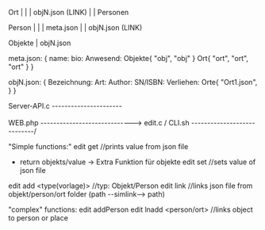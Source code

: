 Ort
| <Ort>
| | objN.json (LINK)
| | Personen

Person
| <Name>
| | meta.json
| | objN.json (LINK)

Objekte
| objN.json



meta.json:
{
    name: <name>
    bio: <kurzbeschreibung>
    Anwesend: <normale Anwesenheitszeiten>
    Objekte{
        "obj",
        "obj"
    }
    Ort{
        "ort",
        "ort",
        "ort"
    }
}

objN.json:
{
    Bezeichnung:
    Art:
    Author:
    SN/ISBN:
    Verliehen:
    Orte{
	    "Ort1.json",
    }
}

Server-API.c ----------------------\
                                    \
WEB.php ----------------------------->        edit.c
                                    /
CLI.sh ----------------------------/

"Simple functions:"
edit get <path> <bezeichner> //prints value from json file
 - return objekts/value -> Extra Funktion für objekte
edit set <path> <bezeichner> <value> //sets value of json file

edit add <path> <bezeichner> <type(vorlage)>  //typ: Objekt/Person
edit link <path> <path> //links json file from objekt/person/ort folder (path --simlink--> path)


"complex" functions:
edit addPerson <Name>
edit lnadd <path> <type> <person/ort> //links object to person or place

